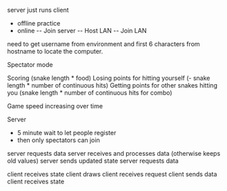 server just runs
client
- offline practice
- online
-- Join server
-- Host LAN
-- Join LAN

need to get username from environment and first 6 characters from hostname to locate the computer.

Spectator mode 

Scoring (snake length * food)
Losing points for hitting yourself (- snake length * number of continuous hits)
Getting points for other snakes hitting you (snake length * number of continuous hits for combo)

Game speed increasing over time

Server
- 5 minute wait to let people register
- then only spectators can join

server requests data
server receives and processes data (otherwise keeps old values)
server sends updated state
server requests data

client receives state
client draws
client receives request
client sends data
client receives state